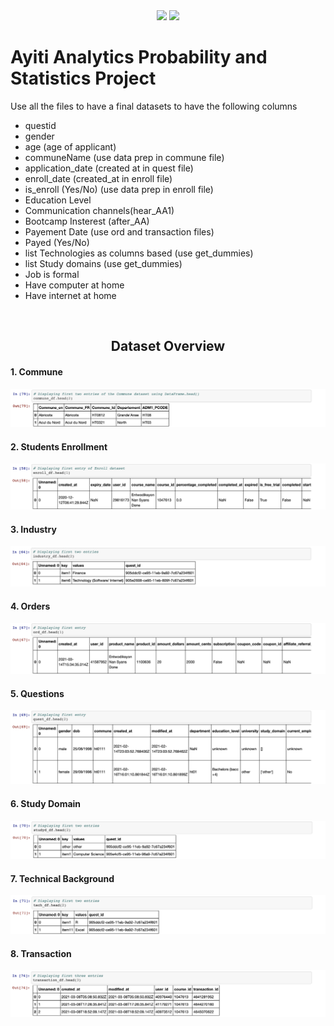 <div align=center>
 <img src="https://img.shields.io/github/last-commit/kesnel/Ayiti-Analytics-Bootcamp-Project" />
 <img src="https://img.shields.io/github/license/kesnel/Ayiti-Analytics-Bootcamp-Project" />
</div>

<h1> Ayiti Analytics Probability and Statistics Project </h1>

Use all the files to have a final datasets to have the following columns
 <ul>
    <li>questid</li>
    <li>gender</li>
    <li>age (age of applicant)</li>
    <li>communeName (use data prep in commune file)</li>
    <li>application_date (created at in quest file)</li>
    <li>enroll_date (created_at in enroll file)</li>
    <li>is_enroll (Yes/No) (use data prep in enroll file)</li>
    <li>Education Level</li>
    <li>Communication channels(hear_AA1)</li>
    <li>Bootcamp Insterest (after_AA)</li>
    <li>Payement Date (use ord and transaction files)</li>
    <li>Payed (Yes/No)</li>
    <li>list Technologies as columns based (use get_dummies)</li>
    <li>list  Study domains (use get_dummies)</li>
    <li>Job is formal</li>
    <li>Have computer at home</li>
    <li>Have internet at home</li>
 </ul>
 
<br>

<h2 align=center> Dataset Overview </h2>

#### 1. Commune
<img src="img/dataset/1.png" alt="Dataset screenshot" />

#### 2. Students Enrollment
<img src="img/dataset/2.png" alt="Dataset screenshot" />

#### 3. Industry
<img src="img/dataset/3.png" alt="Dataset screenshot" />

#### 4. Orders
<img src="img/dataset/4.png" alt="Dataset screenshot" />

#### 5. Questions
<img src="img/dataset/5.png" alt="Dataset screenshot" />

#### 6. Study Domain
<img src="img/dataset/6.png" alt="Dataset screenshot" />

#### 7. Technical Background
<img src="img/dataset/7.png" alt="Dataset screenshot" />

#### 8. Transaction
<img src="img/dataset/8.png" alt="Dataset screenshot" />
